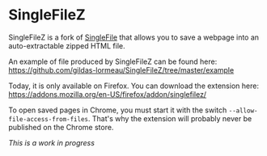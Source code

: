 # SingleFileZ
SingleFileZ is a fork of [SingleFile](https://addons.mozilla.org/en-US/firefox/addon/single-file) that allows you to save a webpage into an auto-extractable zipped HTML file.

An example of file produced by SingleFileZ can be found here: https://github.com/gildas-lormeau/SingleFileZ/tree/master/example

Today, it is only available on Firefox. You can download the extension here: https://addons.mozilla.org/en-US/firefox/addon/singlefilez/

To open saved pages in Chrome, you must start it with the switch `--allow-file-access-from-files`. That's why the extension will probably never be published on the Chrome store.

*This is a work in progress*
